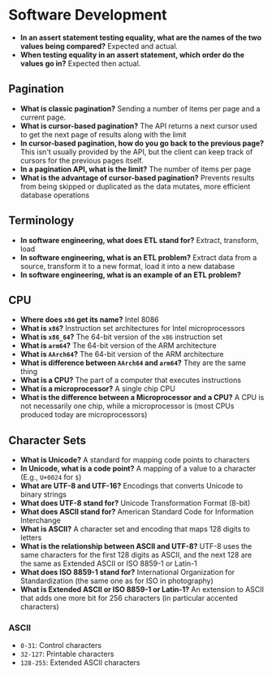 # Software Development

- **In an assert statement testing equality, what are the names of the two values being compared?** Expected and actual.
- **When testing equality in an assert statement, which order do the values go in?** Expected then actual.

## Pagination

- **What is classic pagination?** Sending a number of items per page and a current page.
- **What is cursor-based pagination?** The API returns a next cursor used to get the next page of results along with the limit
- **In cursor-based pagination, how do you go back to the previous page?** This isn't usually provided by the API, but the client can keep track of cursors for the previous pages itself.
- **In a pagination API, what is the limit?** The number of items per page
- **What is the advantage of cursor-based pagination?** Prevents results from being skipped or duplicated as the data mutates, more efficient database operations

## Terminology

- **In software engineering, what does ETL stand for?** Extract, transform, load
- **In software engineering, what is an ETL problem?** Extract data from a source, transform it to a new format, load it into a new database
- **In software engineering, what is an example of an ETL problem?**

## CPU

- **Where does `x86` get its name?** Intel 8086
- **What is `x86`?** Instruction set architectures for Intel microprocessors
- **What is `x86_64`?** The 64-bit version of the `x86` instruction set
- **What is `arm64`?** The 64-bit version of the ARM architecture
- **What is `AArch64`?** The 64-bit version of the ARM architecture
- **What is difference between `AArch64` and `arm64`?** They are the same thing
- **What is a CPU?** The part of a computer that executes instructions
- **What is a microprocessor?** A single chip CPU
- **What is the difference between a Microprocessor and a CPU?** A CPU is not necessarily one chip, while a microprocessor is (most CPUs produced today are microprocessors)

## Character Sets

- **What is Unicode?** A standard for mapping code points to characters
- **In Unicode, what is a code point?** A mapping of a value to a character (E.g., `U+0024` for `$`)
- **What are UTF-8 and UTF-16?** Encodings that converts Unicode to binary strings
- **What does UTF-8 stand for?** Unicode Transformation Format (8-bit)
- **What does ASCII stand for?** American Standard Code for Information Interchange
- **What is ASCII?** A character set and encoding that maps 128 digits to letters
- **What is the relationship between ASCII and UTF-8?** UTF-8 uses the same characters for the first 128 digits as ASCII, and the next 128 are the same as Extended ASCII or ISO 8859-1 or Latin-1
- **What does ISO 8859-1 stand for?** International Organization for Standardization (the same one as for ISO in photography)
- **What is Extended ASCII or ISO 8859-1 or Latin-1?** An extension to ASCII that adds one more bit for 256 characters (in particular accented characters)

### ASCII

- `0-31`: Control characters
- `32-127`: Printable characters
- `128-255`: Extended ASCII characters
